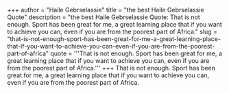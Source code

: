 +++
author = "Haile Gebrselassie"
title = "the best Haile Gebrselassie Quote"
description = "the best Haile Gebrselassie Quote: That is not enough. Sport has been great for me, a great learning place that if you want to achieve you can, even if you are from the poorest part of Africa."
slug = "that-is-not-enough-sport-has-been-great-for-me-a-great-learning-place-that-if-you-want-to-achieve-you-can-even-if-you-are-from-the-poorest-part-of-africa"
quote = '''That is not enough. Sport has been great for me, a great learning place that if you want to achieve you can, even if you are from the poorest part of Africa.'''
+++
That is not enough. Sport has been great for me, a great learning place that if you want to achieve you can, even if you are from the poorest part of Africa.
